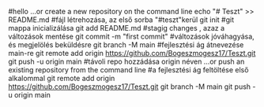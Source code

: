 #hello
…or create a new repository on the command line
echo "# Teszt" >> README.md #fájl létrehozása, az első sorba "#teszt"kerül
git init #git mappa inicializálása
git add README.md #stagig changes , azaz a változások mentése
git commit -m "first commit" #változások jóváhagyása, és megjelölés beküldésre
git branch -M main #fejlesztési ág átnevezése main-re
git remote add origin https://github.com/Bogeszmogesz17/Teszt.git
git push -u origin main #távoli repo hozzádása origin néven
…or push an existing repository from the command line #a fejlesztési ág feltöltése első alkalommal
git remote add origin https://github.com/Bogeszmogesz17/Teszt.git
git branch -M main
git push -u origin main
